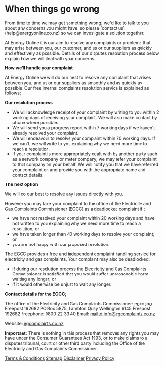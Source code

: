 # When things go wrong
<p class="intro">From time to time we may get something wrong; we'd like to talk to you about any concerns you might have, so please [contact us](help@energyonline.co.nz) so we can investigate a solution together.

At Energy Online it is our aim to resolve any complaints or problems that may arise between you, our customer, and us or our suppliers as quickly and effectively as possible. Details of our disputes resolution process below explain how we will deal with your concerns.</p>

**How we’ll handle your complaint**

At Energy Online we will do our best to resolve any complaint that arises between you, and us or our suppliers as smoothly and as quickly as possible. Our free internal complaints resolution service is explained as follows;

**Our resolution process**
- We will acknowledge receipt of your complaint by writing to you within 2 working days of receiving your complaint. We will also make contact by phone where possible.
- We will send you a progress report within 7 working days if we haven’t already resolved your complaint.
- We will endeavour to resolve your complaint within 20 working days. If we can’t, we will write to you explaining why we need more time to reach a resolution.
- If your complaint is more appropriately dealt with by another party such as a network company or meter company, we may refer your complaint to that company on your behalf. We will notify you that we have referred your complaint on and provide you with the appropriate name and contact details.


**The next option**

We will do our best to resolve any issues directly with you.

However you may take your complaint to the office of the Electricity and Gas Complaints Commissioner (EGCC) as a deadlocked complaint if ;

- we have not resolved your complaint within 20 working days and have not written to you explaining why we need more time to reach a resolution; or
- we have taken longer than 40 working days to resolve your complaint; or
- you are not happy with our proposed resolution. 

The EGCC provides a free and independent complaint handling service for electricity and gas complaints. Your complaint may also be deadlocked;

- if during our resolution process the Electricity and Gas Complaints Commissioner is satisfied that you would suffer unreasonable harm waiting any longer; or
- if it would otherwise be unjust to wait any longer.


**Contact details for the EGCC;**

The office of the Electricity and Gas Complaints Commissioner: 
egcc.jpg Freepost 192682
PO Box 5875, Lambton Quay
Wellington 6145
Freepost 192682
Freephone: 0800 22 33 40
Email: <mailto:info@egcomplaints.co.nz>

Website: [egcomplaints.co.nz](http://www.egcomplaints.co.nz/)

**Important:** There is nothing in this process that removes any rights you may have under the Consumer Guarantees Act 1993, or to make claims to a disputes tribunal, court or other third party including the Office of the Electricity and Gas Complaints Commissioner.





[Terms & Conditions](http://www.energyonline.co.nz/terms)
[Sitemap](http://www.energyonline.co.nz/home/site_map)
[Disclaimer](http://www.energyonline.co.nz/home/site_map/disclaimer)
[Privacy Policy](http://www.energyonline.co.nz/home/site_map/privacy_policy)



